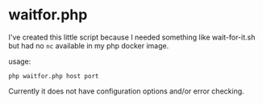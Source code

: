 # waitfor.php

I've created this little script because I needed something like wait-for-it.sh but had no `nc` available in my php docker image.

usage:

`php waitfor.php host port`

Currently it does not have configuration options and/or error checking.